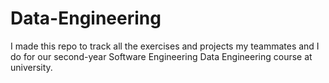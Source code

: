 # Data-Engineering
I made this repo to track all the exercises and projects my teammates and I do for our second-year Software Engineering Data Engineering course at university.
